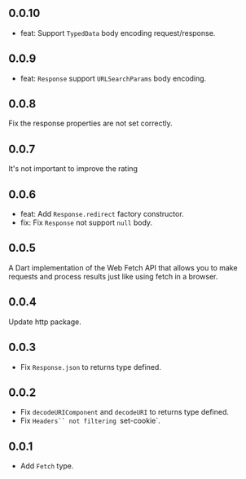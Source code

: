 ## 0.0.10

- feat: Support `TypedData` body encoding request/response.

## 0.0.9

- feat: `Response` support `URLSearchParams` body encoding.

## 0.0.8

Fix the response properties are not set correctly.

## 0.0.7

It's not important to improve the rating

## 0.0.6

- feat: Add `Response.redirect` factory constructor.
- fix: Fix `Response` not support `null` body.

## 0.0.5

A Dart implementation of the Web Fetch API that allows you to make requests and process results just like using fetch in a browser.

## 0.0.4

Update http package.

## 0.0.3

- Fix `Response.json` to returns type defined.

## 0.0.2

- Fix `decodeURIComponent` and `decodeURI` to returns type defined.
- Fix ` Headers`` not filtering  `set-cookie`.

## 0.0.1

- Add `Fetch` type.
